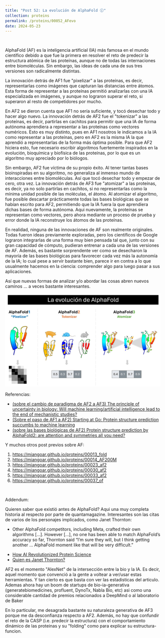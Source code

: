 ```yaml
---
title: "Post 52: La evolución de AlphaFold 🕦"
collection: proteins
permalink: /proteins/00052_AFevo
date: 2024-05-23
---
```


&nbsp;

AlphaFold (AF) es la inteligencia artificial (IA) más famosa en el mundo científico debido a que fue la primera en resolver el reto de predecir la estructura atómica de las proteínas, aunque no de todas las internaciones entre biomoléculas. Sin embargo, las ideas de cada una de sus tres versiones son radicalmente distintas.

La innovación detrás de AF1 fue "pixelizar" a las proteínas, es decir, representarlas como imágenes que capturan las distancias entre átomos. Esta forma de representar a las proteínas permitió analizarlas con una IA especializada en imágenes, y aunque no lograron superar el reto, si superaron al resto de competidores por mucho.

En AF2 se dieron cuenta que AF1 no sería suficiente, y tocó desechar todo y hacer algo nuevo. La innovación detrás de AF2 fue el "tokenizar" a las proteínas, es decir, partirlas en cachitos para permitir que una IA de forma autónoma aprendiera a representar a las proteínas como vectores numéricos. Esto es muy distinto, pues en AF1 nosotros le indicamos a la IA como representar a las proteínas, pero en AF2 es la misma IA la que aprendió a representarlas de la forma más óptima posible. Para que AF2 hiciera esto, fue necesario escribir algoritmos fuertemente inspirados en la evolución, bioquímica y biofísica de las proteínas, por lo que es un algoritmo muy apreciado por lo biólogos.

Sin embargo, AF2 fue víctima de su propio éxito. Al tener tantas bases bioinspiradas en su algoritmo, no generaliza al inmenso mundo de interacciones entre biomoléculas. Así que tocó desechar todo y empezar de cero, otra vez. La innovación detrás de AF3 fue "atomizar" a las proteínas, es decir, ya no solo partirlas en cachitos, si no representarlas como la mínima unidad posible de las moléculas, el átomo. Al atomizar el algoritmo, fue posible descartar prácticamente todas las bases biológicas que se habían escrito para AF2, permitiendo que la IA fuera la que aprendiera dichas bases de forma autónoma. Aqui nuevamente, la proteínas se representan como vectores, pero ahora mediante un proceso de prueba y error donde Ia IA reconstruye los átomos de las proteínas.

En realidad, ninguna de las innovaciones de AF son realmente originales. Todas fueron ideas previamente exploradas, pero los científicos de Google lograron integrarlas de una forma muy bien pensada tal que, junto con su gran capacidad de cómputo, pudieran entrenar a cada una de las versiones de AF. Además, es bastante sorprendente ver como se desecharon la mayoría de las bases biológicas para favorecer cada vez más la autonomía de la IA; lo cual pese a servir bastante bien, parece ir en contra a lo que usualmente hacemos en la ciencia: comprender algo para luego pasar a sus aplicaciones.

Así que nuevas formas de analizar y/o abordar las cosas abren nuevos caminos ... a veces bastante interesantes.

![img](/images/proteins/00052_AFevo.jpg)


Referencias:
* [(sobre el cambio de paradigma de AF2 a AF3) The principle of uncertainty in biology: Will machine learning/artificial intelligence lead to the end of mechanistic studies?](https://journals.plos.org/plosbiology/article?id=10.1371/journal.pbio.3002495)
* [(Sobre el paso de AF1 a AF2) Starting at Go: Protein structure prediction succumbs to machine learning](https://www.pnas.org/doi/full/10.1073/pnas.2311128120)
* [(sobre las bases biológicas de AF2) Protein structure prediction by AlphaFold2: are attention and symmetries all you need?](https://pubmed.ncbi.nlm.nih.gov/34342271/)

Y muchos otros post previos sobre AF:
1. <https://miangoar.github.io/proteins/00013_fold>
2. <https://miangoar.github.io/proteins/00014_AF200M>
3. <https://miangoar.github.io/proteins/00023_af2>
4. <https://miangoar.github.io/proteins/00030_af2>
5. <https://miangoar.github.io/proteins/00033_af2>
6. <https://miangoar.github.io/proteins/00037_of>


&nbsp;

Addendum:

Quieren saber que existió antes de AlphaFold? Aqui una muy completa historia al respecto por parte de quantamagazine. Interesantes son las citas de varios de los personajes implicados, como Janet Thornton:
- Other AlphaFold competitors, including Meta, crafted their own algorithms […]. However […], no one has been able to match AlphaFold’s accuracy so far, Thornton said  “I’m sure they will, but I think getting another … AlphaFold moment like that will be very difficult.”
* [How AI Revolutionized Protein Science](https://www.quantamagazine.org/how-ai-revolutionized-protein-science-but-didnt-end-it-20240626)
* [Quien es Janet Thornton?](https://miangoar.github.io/proteins/00008_woman)


AF2 es el momento "AlexNet" de la intersección entre la bio y la IA. Es decir, aquel momento que convenció a la gente a voltear a ver/usar estas herramientas. Y tan cierto es que basta con ver las estadisticas del articulo. Ademas ahora hay un boom de startups de bio-ia-generativa (generatebiomedicines, profluent, DynoTx, Nabla Bio, etc) asi como una considerable cantidad de premios relacionados a DeepMind o al laboratorio de Baker 

En lo particular, me desagrada bastante su naturaleza generativa de AF3 porque me da desconfianza respecto a AF2. Además, no hay que confundir el reto de la CASP (i.e. predecir la estructura) con el comportamiento dinámico de las proteinas y su "folding" como para explicar su estructura-funcion. 



